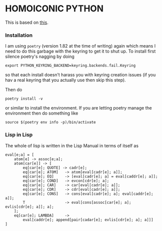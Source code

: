 # HOMOICONIC PYTHON

This is based on [this](https://aljamal.substack.com/p/homoiconic-python).

### Installation 
I am using `poetry` (version 1.82 at the time of writing) again which means I need to do this garbage with the keyring to get it to shut up. To install first silence poetry's nagging by doing

`export PYTHON_KEYRING_BACKEND=keyring.backends.fail.Keyring`

so that each install doesn't harass you with keyring creation issues (if you hav a real keyring that you actually use then skip this step).


Then do

```
poetry install -v
```

or similar to install the environment. If you are letting poetry manage the environment then do something like

```
source $(poetry env info -p)/bin/activate 
```

### Lisp in Lisp
The whole of lisp is written in the Lisp Manual in terms of itself as 

```
eval[e;a] = [
    atom[e] -> assoc[e;a];
    atom[car[e]] -> [
        eq[car[e]; QUOTE] -> cadr[e];
        eq[car[e]; ATOM]   -> atom[eval[cadr[e]; a]];
        eq[car[e]; EQ]     -> [eval[cadr[e]; a] = eval[caddr[e]; a]];
        eq[car[e]; COND]   -> evcon[cdr[e]; a];
        eq[car[e]; CAR]    -> car[eval[cadr[e]; a]];
        eq[car[e]; CDR]    -> cdr[eval[cadr[e]; a]];
        eq[car[e]; CONS]   -> cons[eval[cadr[e]; a]; eval[caddr[e]; a]];
        T                  -> eval[cons[assoc[car[e]; a]; evlis[cdr[e]; a]]; a];
    ];
    eq[car[e]; LAMBDA]     -> 
        eval[caddr[e]; append[pair[cadar[e]; evlis[cdr[e]; a]; a]]]
]
